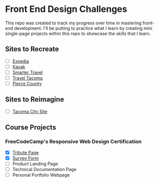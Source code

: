 # Front End Design Challenges

This repo was created to track my progress over time in mastering front-end development. I'll be putting to practice what I learn by creating mini single-page projects within this repo to showcase the skills that I learn.

## Sites to Recreate
- [ ] [Expedia](https://www.expedia.com/)
- [ ] [Kayak](https://www.kayak.com/)
- [ ] [Smarter Travel](https://www.smartertravel.com/)
- [ ] [Travel Tacoma](https://www.traveltacoma.com/)
- [ ] [Pierce County](https://www.co.pierce.wa.us/)

## Sites to Reimagine
- [ ] [Tacoma City Site](https://www.cityoftacoma.org/)

## Course Projects
### FreeCodeCamp's Responsive Web Design Certification
- [x] [Tribute Page](https://codepen.io/Bpeters23/pen/GRgvopB)
- [x] [Survey Form](https://codepen.io/Bpeters23/pen/BaydKqp)
- [ ] Product Landing Page
- [ ] Technical Documentation Page
- [ ] Personal Portfolio Webpage
